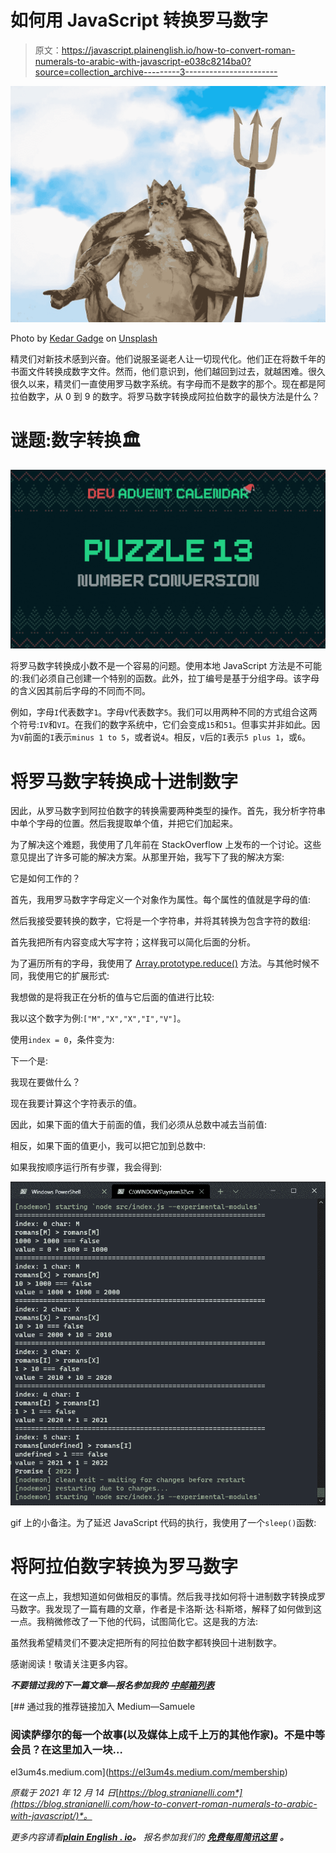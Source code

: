 # 如何用 JavaScript 转换罗马数字

> 原文：<https://javascript.plainenglish.io/how-to-convert-roman-numerals-to-arabic-with-javascript-e038c8214ba0?source=collection_archive---------3----------------------->

![](img/4b9e027a38672499efe7262557a99727.png)

Photo by [Kedar Gadge](https://unsplash.com/@kedar9?utm_source=unsplash&utm_medium=referral&utm_content=creditCopyText) on [Unsplash](https://unsplash.com/s/photos/roman-numerals?utm_source=unsplash&utm_medium=referral&utm_content=creditCopyText)

精灵们对新技术感到兴奋。他们说服圣诞老人让一切现代化。他们正在将数千年的书面文件转换成数字文件。然而，他们意识到，他们越回到过去，就越困难。很久很久以来，精灵们一直使用罗马数字系统。有字母而不是数字的那个。现在都是阿拉伯数字，从 0 到 9 的数字。将罗马数字转换成阿拉伯数字的最快方法是什么？

# 谜题:数字转换🏛️

![](img/1aea8931d96cc582801d6c5014cb7208.png)

将罗马数字转换成小数不是一个容易的问题。使用本地 JavaScript 方法是不可能的:我们必须自己创建一个特别的函数。此外，拉丁编号是基于分组字母。该字母的含义因其前后字母的不同而不同。

例如，字母`I`代表数字`1`。字母`V`代表数字`5`。我们可以用两种不同的方式组合这两个符号:`IV`和`VI`。在我们的数字系统中，它们会变成`15`和`51`。但事实并非如此。因为`V`前面的`I`表示`minus 1 to 5`，或者说`4`。相反，`V`后的`I`表示`5 plus 1`，或`6`。

# 将罗马数字转换成十进制数字

因此，从罗马数字到阿拉伯数字的转换需要两种类型的操作。首先，我分析字符串中单个字母的位置。然后我提取单个值，并把它们加起来。

为了解决这个难题，我使用了几年前在 StackOverflow 上发布的一个讨论。这些意见提出了许多可能的解决方案。从那里开始，我写下了我的解决方案:

它是如何工作的？

首先，我用罗马数字字母定义一个对象作为属性。每个属性的值就是字母的值:

然后我接受要转换的数字，它将是一个字符串，并将其转换为包含字符的数组:

首先我把所有内容变成大写字符；这样我可以简化后面的分析。

为了遍历所有的字母，我使用了 [Array.prototype.reduce()](https://developer.mozilla.org/en-US/docs/Web/JavaScript/Reference/Global_Objects/Array/Reduce) 方法。与其他时候不同，我使用它的扩展形式:

我想做的是将我正在分析的值与它后面的值进行比较:

我以这个数字为例:`["M","X","X","I","V"]`。

使用`index = 0`，条件变为:

下一个是:

我现在要做什么？

现在我要计算这个字符表示的值。

因此，如果下面的值大于前面的值，我们必须从总数中减去当前值:

相反，如果下面的值更小，我可以把它加到总数中:

如果我按顺序运行所有步骤，我会得到:

![](img/dd4342a75503dea705be0c67c2eb3fc4.png)

gif 上的小备注。为了延迟 JavaScript 代码的执行，我使用了一个`sleep()`函数:

# 将阿拉伯数字转换为罗马数字

在这一点上，我想知道如何做相反的事情。然后我寻找如何将十进制数字转换成罗马数字。我发现了一篇有趣的文章，作者是卡洛斯·达·科斯塔，解释了如何做到这一点。我稍微修改了一下他的代码，试图简化它。这是我的方法:

虽然我希望精灵们不要决定把所有的阿拉伯数字都转换回十进制数字。

感谢阅读！敬请关注更多内容。

***不要错过我的下一篇文章—报名参加我的*** [***中邮箱列表***](https://medium.com/subscribe/@el3um4s)

[](https://el3um4s.medium.com/membership) [## 通过我的推荐链接加入 Medium—Samuele

### 阅读萨缪尔的每一个故事(以及媒体上成千上万的其他作家)。不是中等会员？在这里加入一块…

el3um4s.medium.com](https://el3um4s.medium.com/membership) 

*原载于 2021 年 12 月 14 日*[*https://blog.stranianelli.com*](https://blog.stranianelli.com/how-to-convert-roman-numerals-to-arabic-with-javascript/)*。*

*更多内容请看*[***plain English . io***](http://plainenglish.io/)***。*** *报名参加我们的* [***免费每周简讯这里***](http://newsletter.plainenglish.io/) ***。***
